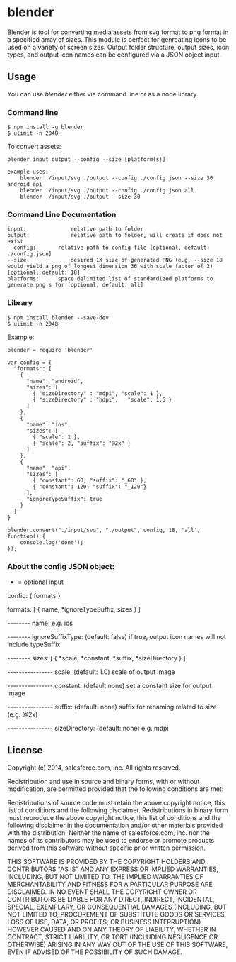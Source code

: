 blender
========

Blender is tool for converting media assets from svg format to png format in a specified array of sizes. This module is perfect for genreating icons to be used on a variety of screen sizes. Output folder structure, output sizes, icon types, and output icon names can be configured via a JSON object input.

## Usage

You can use _blender_ either via command line or as a node library.

### Command line

	$ npm install -g blender
	$ ulimit -n 2048

To convert assets:

	blender input output --config --size [platform(s)]

	example uses: 
		blender ./input/svg ./output --config ./config.json --size 30 android api
		blender ./input/svg ./output --config ./config.json all
		blender ./input/svg ./output --size 30 

### Command Line Documentation
	
	input: 				relative path to folder
	output: 			relative path to folder, will create if does not exist
	--config: 		relative path to config file [optional, default: ./config.json]
	--size: 			desired 1X size of generated PNG (e.g. --size 18 would yield a png of longest dimension 36 with scale factor of 2) [optional, default: 18]
	platforms:		space delimited list of standardized platforms to generate png's for [optional, default: all]

### Library

	$ npm install blender --save-dev
	$ ulimit -n 2048

Example:

	blender = require 'blender'

	var config = { 
	  "formats": [
	    {
	      "name": "android",
	      "sizes": [
	        { "sizeDirectory" : "mdpi", "scale": 1 },
	        { "sizeDirectory" : "hdpi",   "scale": 1.5 }
	      ]
	    },
	    {
	      "name": "ios",
	      "sizes": [
	        { "scale": 1 },
	        { "scale": 2, "suffix": "@2x" }
	      ]
	    },
	    {
	      "name": "api",
	      "sizes": [
	        { "constant": 60, "suffix": "_60" },
	        { "constant": 120, "suffix": "_120"}
	      ], 
	      "ignoreTypeSuffix": true
	    }
	  ]
	}

	blender.convert("./input/svg", "./output", config, 18, 'all', function() {
		console.log('done');
	});

### About the config JSON object:

* = optional input

config: { formats }

formats: [ { name, *ignoreTypeSuffix, sizes } ]

-------- name: e.g. ios

-------- ignoreSuffixType: (default: false) if true, output icon names will not include typeSuffix

-------- sizes: [ { *scale, *constant, *suffix, *sizeDirectory } ]

---------------- scale: (default: 1.0) scale of output image

---------------- constant: (default none) set a constant size for output image

---------------- suffix: (default: none) suffix for renaming related to size (e.g. @2x)

---------------- sizeDirectory: (default: none) e.g. mdpi


## License

Copyright (c) 2014, salesforce.com, inc. All rights reserved.

Redistribution and use in source and binary forms, with or without modification, are permitted provided that the following conditions are met:

Redistributions of source code must retain the above copyright notice, this list of conditions and the following disclaimer.
Redistributions in binary form must reproduce the above copyright notice, this list of conditions and the following disclaimer in the documentation and/or other materials provided with the distribution.
Neither the name of salesforce.com, inc. nor the names of its contributors may be used to endorse or promote products derived from this software without specific prior written permission.

THIS SOFTWARE IS PROVIDED BY THE COPYRIGHT HOLDERS AND CONTRIBUTORS "AS IS" AND ANY EXPRESS OR IMPLIED WARRANTIES, INCLUDING, BUT NOT LIMITED TO, THE IMPLIED WARRANTIES OF MERCHANTABILITY AND FITNESS FOR A PARTICULAR PURPOSE ARE DISCLAIMED. IN NO EVENT SHALL THE COPYRIGHT OWNER OR CONTRIBUTORS BE LIABLE FOR ANY DIRECT, INDIRECT, INCIDENTAL, SPECIAL, EXEMPLARY, OR CONSEQUENTIAL DAMAGES (INCLUDING, BUT NOT LIMITED TO, PROCUREMENT OF SUBSTITUTE GOODS OR SERVICES; LOSS OF USE, DATA, OR PROFITS; OR BUSINESS INTERRUPTION) HOWEVER CAUSED AND ON ANY THEORY OF LIABILITY, WHETHER IN CONTRACT, STRICT LIABILITY, OR TORT (INCLUDING NEGLIGENCE OR OTHERWISE) ARISING IN ANY WAY OUT OF THE USE OF THIS SOFTWARE, EVEN IF ADVISED OF THE POSSIBILITY OF SUCH DAMAGE.